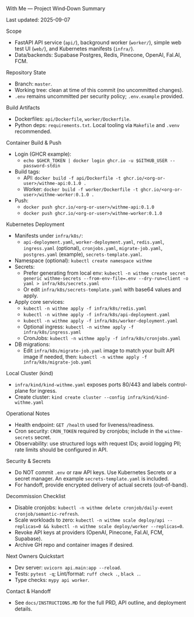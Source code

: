 With Me — Project Wind‑Down Summary

Last updated: 2025-09-07

Scope
- FastAPI API service (`api/`), background worker (`worker/`), simple web test UI (`web/`), and Kubernetes manifests (`infra/`).
- Data/backends: Supabase Postgres, Redis, Pinecone, OpenAI, Fal.AI, FCM.

Repository State
- Branch: `master`.
- Working tree: clean at time of this commit (no uncommitted changes).
- `.env` remains uncommitted per security policy; `.env.example` provided.

Build Artifacts
- Dockerfiles: `api/Dockerfile`, `worker/Dockerfile`.
- Python deps: `requirements.txt`. Local tooling via `Makefile` and `.venv` recommended.

Container Build & Push
- Login (GHCR example):
  - `echo $GHCR_TOKEN | docker login ghcr.io -u $GITHUB_USER --password-stdin`
- Build tags:
  - API: `docker build -f api/Dockerfile -t ghcr.io/<org-or-user>/withme-api:0.1.0 .`
  - Worker: `docker build -f worker/Dockerfile -t ghcr.io/<org-or-user>/withme-worker:0.1.0 .`
- Push:
  - `docker push ghcr.io/<org-or-user>/withme-api:0.1.0`
  - `docker push ghcr.io/<org-or-user>/withme-worker:0.1.0`

Kubernetes Deployment
- Manifests under `infra/k8s/`:
  - `api-deployment.yaml`, `worker-deployment.yaml`, `redis.yaml`, `ingress.yaml` (optional), `cronjobs.yaml`, `migrate-job.yaml`, `postgres.yaml` (example), `secrets-template.yaml`.
- Namespace (optional): `kubectl create namespace withme`
- Secrets:
  - Prefer generating from local env: `kubectl -n withme create secret generic withme-secrets --from-env-file=.env --dry-run=client -o yaml > infra/k8s/secrets.yaml`
  - Or edit `infra/k8s/secrets-template.yaml` with base64 values and apply.
- Apply core services:
  - `kubectl -n withme apply -f infra/k8s/redis.yaml`
  - `kubectl -n withme apply -f infra/k8s/api-deployment.yaml`
  - `kubectl -n withme apply -f infra/k8s/worker-deployment.yaml`
  - Optional ingress: `kubectl -n withme apply -f infra/k8s/ingress.yaml`
  - CronJobs: `kubectl -n withme apply -f infra/k8s/cronjobs.yaml`
- DB migrations:
  - Edit `infra/k8s/migrate-job.yaml` image to match your built API image if needed, then: `kubectl -n withme apply -f infra/k8s/migrate-job.yaml`

Local Cluster (kind)
- `infra/kind/kind-withme.yaml` exposes ports 80/443 and labels control-plane for ingress.
- Create cluster: `kind create cluster --config infra/kind/kind-withme.yaml`

Operational Notes
- Health endpoint: `GET /health` used for liveness/readiness.
- Cron security: `CRON_TOKEN` required by cronjobs; include in the `withme-secrets` secret.
- Observability: use structured logs with request IDs; avoid logging PII; rate limits should be configured in API.

Security & Secrets
- Do NOT commit `.env` or raw API keys. Use Kubernetes Secrets or a secret manager. An example `secrets-template.yaml` is included.
- For handoff, provide encrypted delivery of actual secrets (out-of-band).

Decommission Checklist
- Disable cronjobs: `kubectl -n withme delete cronjob/daily-event cronjob/semantic-refresh`.
- Scale workloads to zero: `kubectl -n withme scale deploy/api --replicas=0 && kubectl -n withme scale deploy/worker --replicas=0`.
- Revoke API keys at providers (OpenAI, Pinecone, Fal.AI, FCM, Supabase).
- Archive GH repo and container images if desired.

Next Owners Quickstart
- Dev server: `uvicorn api.main:app --reload`.
- Tests: `pytest -q`; Lint/format: `ruff check .`, `black .`.
- Type checks: `mypy api worker`.

Contact & Handoff
- See `docs/INSTRUCTIONS.MD` for the full PRD, API outline, and deployment details.

